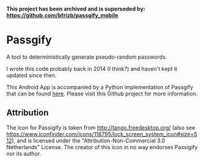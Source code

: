 **This project has been archived and is superseded by: https://github.com/bfrizb/passgify_mobile**

Passgify
====================================================

A tool to deterministically generate pseudo-random passwords.

I wrote this code probably back in 2014 (I think?) and haven't kept it updated since then.

This Android App is accompanied by a Python implementation of Passgify that can be found [here](https://github.com/bfrizb/passgify). Please visit this Github project for more information.


Attribution
-----------

The icon for Passigify is taken from http://tango.freedesktop.org/ (also see https://www.iconfinder.com/icons/118795/lock_screen_system_icon#size=512), and is licensed under the "Attribution-Non-Commercial 3.0 Netherlands" License. The creator of this icon in no way endorses Passigify nor its author.
